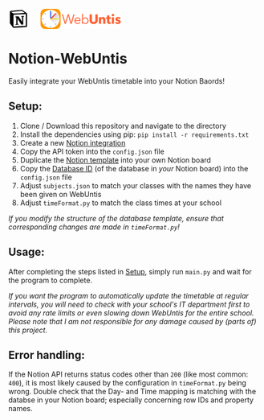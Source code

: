 <p align="left">
    <img src="imgs/Notion_app_logo.png" height="40px" style="margin-right: 20px"/>
    <img src="imgs/WebUntis-Logo.png" width="auto" height="40px"/>
</p>

# Notion-WebUntis
Easily integrate your WebUntis timetable into your Notion Baords!

## Setup:

1. Clone / Download this repository and navigate to the directory
2. Install the dependencies using pip: `pip install -r requirements.txt`
3. Create a new [Notion integration](https://www.notion.so/my-integrations)
4. Copy the API token into the `config.json` file
5. Duplicate the [Notion template](https://outstanding-airmail-bed.notion.site/Notion-WebUntis-3429155c2d0f4fb4a2432db400eef4e9) into your own Notion board
6. Copy the [Database ID](https://developers.notion.com/reference/retrieve-a-database) (of the database in *your* Notion board) into the `config.json` file
7. Adjust `subjects.json` to match your classes with the names they have been given on WebUntis
8. Adjust `timeFormat.py` to match the class times at your school

*If you modify the structure of the database template, ensure that corresponding changes are made in `timeFormat.py`!*

## Usage:
After completing the steps listed in [Setup](#setup), simply run `main.py` and wait for the program to complete.

*If you want the program to automatically update the timetable at regular intervals, you will need to check with your school's IT department first to avoid any rate limits or even slowing down WebUntis for the entire school. Please note that I am not responsible for any damage caused by (parts of) this project.*

## Error handling:
If the Notion API returns status codes other than `200` (like most common: `400`), it is most likely caused by  the configuration in `timeFormat.py` being wrong.
Double check that the Day- and Time mapping is matching with the databse in your Notion board; especially concerning row IDs and property names. 


